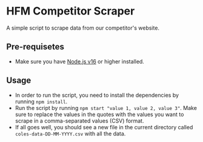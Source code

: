 # HFM Competitor Scraper

A simple script to scrape data from our competitor's website.

## Pre-requisetes

- Make sure you have [Node.js v16](https://nodejs.org/en/) or higher installed.

## Usage

- In order to run the script, you need to install the dependencies by running `npm install`.
- Run the script by running `npm start "value 1, value 2, value 3"`. Make sure to replace the values in the quotes with the values you want to scrape in a comma-separated values (CSV) format.
- If all goes well, you should see a new file in the current directory called `coles-data-DD-MM-YYYY.csv` with all the data.
